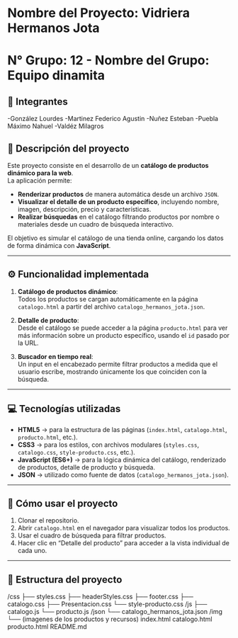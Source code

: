 # Nombre del Proyecto: Vidriera Hermanos Jota
# **N° Grupo: 12 - Nombre del Grupo: Equipo dinamita**

## 📌 Integrantes
-González Lourdes
-Martinez Federico Agustin
-Nuñez Esteban
-Puebla Máximo Nahuel
-Valdéz Milagros



## 📝 Descripción del proyecto
Este proyecto consiste en el desarrollo de un **catálogo de productos dinámico para la web**.  
La aplicación permite:

- **Renderizar productos** de manera automática desde un archivo `JSON`.
- **Visualizar el detalle de un producto específico**, incluyendo nombre, imagen, descripción, precio y características.
- **Realizar búsquedas** en el catálogo filtrando productos por nombre o materiales desde un cuadro de búsqueda interactivo.

El objetivo es simular el catálogo de una tienda online, cargando los datos de forma dinámica con **JavaScript**.

---

## ⚙️ Funcionalidad implementada
1. **Catálogo de productos dinámico**:  
   Todos los productos se cargan automáticamente en la página `catalogo.html` a partir del archivo `catalogo_hermanos_jota.json`.

2. **Detalle de producto**:  
   Desde el catálogo se puede acceder a la página `producto.html` para ver más información sobre un producto específico, usando el `id` pasado por la URL.

3. **Buscador en tiempo real**:  
   Un input en el encabezado permite filtrar productos a medida que el usuario escribe, mostrando únicamente los que coinciden con la búsqueda.

---

## 💻 Tecnologías utilizadas
- **HTML5** → para la estructura de las páginas (`index.html`, `catalogo.html`, `producto.html`, etc.).
- **CSS3** → para los estilos, con archivos modulares (`styles.css`, `catalogo.css`, `style-producto.css`, etc.).
- **JavaScript (ES6+)** → para la lógica dinámica del catálogo, renderizado de productos, detalle de producto y búsqueda.
- **JSON** → utilizado como fuente de datos (`catalogo_hermanos_jota.json`).

---

## 🚀 Cómo usar el proyecto
1. Clonar el repositorio.
2. Abrir `catalogo.html` en el navegador para visualizar todos los productos.
3. Usar el cuadro de búsqueda para filtrar productos.
4. Hacer clic en “Detalle del producto” para acceder a la vista individual de cada uno.

---

## 📂 Estructura del proyecto
/css
├── styles.css
├── headerStyles.css
├── footer.css
├── catalogo.css
├── Presentacion.css
└── style-producto.css
/js
├── catalogo.js
└── producto.js
/json
└── catalogo_hermanos_jota.json
/img
└── (imagenes de los productos y recursos)
index.html
catalogo.html
producto.html
README.md